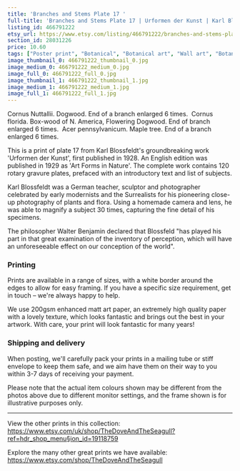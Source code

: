 ```yaml
---
title: 'Branches and Stems Plate 17 '
full-title: 'Branches and Stems Plate 17 | Urformen der Kunst | Karl Blossfeldt | Botanical print, wall art, room decor, black & white, sepia, vintage'
listing_id: 466791222
etsy_url: https://www.etsy.com/listing/466791222/branches-and-stems-plate-17-urformen-der?utm_source=site&utm_medium=api&utm_campaign=api
section_id: 28031226
price: 10.60
tags: ["Poster print", "Botanical", "Botanical art", "Wall art", "Botanical poster", "Photograph", "Vintage", "Black and white", "Sepia", "Minimal", "Fern", "High quality print", "Urformen der Kunst"]
image_thumbnail_0: 466791222_thumbnail_0.jpg
image_medium_0: 466791222_medium_0.jpg
image_full_0: 466791222_full_0.jpg
image_thumbnail_1: 466791222_thumbnail_1.jpg
image_medium_1: 466791222_medium_1.jpg
image_full_1: 466791222_full_1.jpg
---
```

Cornus Nuttallii. Dogwood. End of a branch enlarged 6 times. 
Cornus florida. Box-wood of N. America, Flowering Dogwood. End of branch enlarged 6 times. 
Acer pennsylvanicum. Maple tree. End of a branch enlarged 6 times.

This is a print of plate 17 from Karl Blossfeldt&#39;s groundbreaking work &#39;Urformen der Kunst&#39;, first published in 1928. An English edition was published in 1929 as &#39;Art Forms in Nature&#39;. The complete work contains 120 rotary gravure plates, prefaced with an introductory text and list of subjects.

Karl Blossfeldt was a German teacher, sculptor and photographer celebrated by early modernists and the Surrealists for his pioneering close-up photography of plants and flora. Using a homemade camera and lens, he was able to magnify a subject 30 times, capturing the fine detail of his specimens.

The philosopher Walter Benjamin declared that Blossfeld &quot;has played his part in that great examination of the inventory of perception, which will have an unforeseeable effect on our conception of the world&quot;. 

### Printing

Prints are available in a range of sizes, with a white border around the edges to allow for easy framing. If you have a specific size requirement, get in touch – we&#39;re always happy to help.

We use 200gsm enhanced matt art paper, an extremely high quality paper with a lovely texture, which looks fantastic and brings out the best in your artwork. With care, your print will look fantastic for many years!

### Shipping and delivery

When posting, we&#39;ll carefully pack your prints in a mailing tube or stiff envelope to keep them safe, and we aim have them on their way to you within 3-7 days of receiving your payment.

Please note that the actual item colours shown may be different from the photos above due to different monitor settings, and the frame shown is for illustrative purposes only.

---

View the other prints in this collection: https://www.etsy.com/uk/shop/TheDoveAndTheSeagull?ref=hdr_shop_menu§ion_id=19118759

Explore the many other great prints we have available: https://www.etsy.com/shop/TheDoveAndTheSeagull
